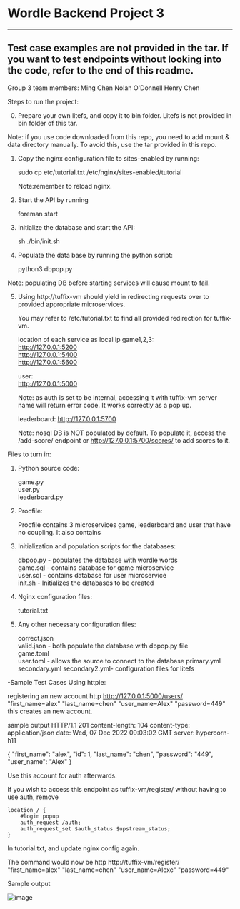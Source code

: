 # Wordle Backend Project 3
-------------------------------------------------
Test case examples are not provided in the tar. 
If you want to test endpoints without looking
into the code, refer to the end of this readme.
-------------------------------------------------

Group 3 team members:
Ming Chen
Nolan O'Donnell
Henry Chen

Steps to run the project:

0. Prepare your own litefs, and copy it to bin folder.
   Litefs is not provided in bin folder of this tar.
   
Note: if you use code downloaded from this repo, you need to add
      mount & data directory manually. 
      To avoid this, use the tar provided in this repo. 

1. Copy the nginx configuration file to sites-enabled by running:

   sudo cp etc/tutorial.txt /etc/nginx/sites-enabled/tutorial
   
   Note:remember to reload nginx.

2. Start the API by running

   foreman start

3. Initialize the database and start the API:

   sh ./bin/init.sh

4. Populate the data base by running the python script:

   python3 dbpop.py

Note: populating DB before starting services will cause
      mount to fail.      


5. Using http://tuffix-vm should yield in redirecting requests
   over to provided appropriate microservices.

   You may refer to /etc/tutorial.txt to find all provided
   redirection for tuffix-vm.

   location of each service as local ip
   game1,2,3:   
   http://127.0.0.1:5200   
   http://127.0.0.1:5400   
   http://127.0.0.1:5600   

   user:  
   http://127.0.0.1:5000

   Note: as auth is set to be internal, accessing it with
         tuffix-vm server name will return error code.
         It works correctly as a pop up.

   leaderboard:
   http://127.0.0.1:5700

   Note: nosql DB is NOT populated by default.
   To populate it, access the /add-score/ endpoint or
   http://127.0.0.1:5700/scores/ to add scores to it.


Files to turn in:

1. Python source code:

   game.py  
   user.py  
   leaderboard.py

2. Procfile:

   Procfile contains 3 microservices game, leaderboard and
   user that have no coupling. It also contains

3. Initialization and population scripts for the databases:

   dbpop.py - populates the database with wordle words  
   game.sql - contains database for game microservice  
   user.sql - contains database for user microservice  
   init.sh - Initializes the databases to be created  

4. Nginx configuration files:

   tutorial.txt

5. Any other necessary configuration files:

   correct.json  
   valid.json - both populate the database with dbpop.py file  
   game.toml  
   user.toml - allows the source to connect to the database
   primary.yml
   secondary.yml
   secondary2.yml- configuration files for litefs

-Sample Test Cases Using httpie:

registering an new account
http http://127.0.0.1:5000/users/ "first_name=alex" "last_name=chen" "user_name=Alex" "password=449"
this creates an new account.

sample output
HTTP/1.1 201 
content-length: 104
content-type: application/json
date: Wed, 07 Dec 2022 09:03:02 GMT
server: hypercorn-h11

{
    "first_name": "alex",
    "id": 1,
    "last_name": "chen",
    "password": "449",
    "user_name": "Alex"
}

Use this account for auth afterwards.

If you wish to access this endpoint as tuffix-vm/register/ without having to 
use auth, remove 

	location / {
		#login popup
		auth_request /auth;
		auth_request_set $auth_status $upstream_status;
  	}

In tutorial.txt, and update nginx config again.

The command would now be
http http://tuffix-vm/register/ "first_name=alex" "last_name=chen" "user_name=Alexc" "password=449"

Sample output

![image](https://user-images.githubusercontent.com/54679891/206137019-76929821-8ad6-4660-a656-fea1da2164e0.png)



